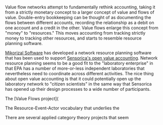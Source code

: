 Value flow networks attempt to fundamentally rethink accounting, taking it from a strictly monetary concept to a larger concept of value and flows of value.  Double-entry bookkeeping can be thought of as documenting the flows between different accounts, recording the relationship as a debit on one account and a credit in the other.  Value flows enlarge this concept from "money" to "resources."  This moves accounting from tracking strictly money to tracking other resources, and starts to resemble resource planning software.

[Mikorizal Software](http://mikorizal.org/about.html) has developed a network resource planning software that has been used to support [Sensorica's open value accounting](http://www.sensorica.co/value-networks).  Network resource planning seems to be a good fit to the "laboratory enterprise" in that EPA has a number of more-or-less independent laboratories that nevertheless need to coordinate across different activities.  The nice thing about open value accounting is that it could potentially open up the laboratory network to "citizen scientists" in the same way that Sensorica has opened up their design processes to a wide number of participants.  

The [Value Flows project](

The Resource-Event-Actor vocabulary that underlies the 

There are several applied category theory projects that seem 
